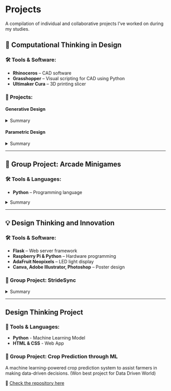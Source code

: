 # Projects  
A compilation of individual and collaborative projects I’ve worked on during my studies.

## **📐 Computational Thinking in Design**

### 🛠️ Tools & Software:
- **Rhinoceros** – CAD software  
- **Grasshopper** – Visual scripting for CAD using Python  
- **Ultimaker Cura** – 3D printing slicer  

### 📝 Projects:

#### **Generative Design**
<details>
  <summary>Summary</summary>
  <br>
  A project combining geometric shapes and extrusions, controlled by various input variables to modify length and shape.  
  
  - **Color Mapping**: The colors were determined based on the extrusion angles, ranging from 0 to 360 degrees.  
  - **Animation**: Using sine and cosine functions plotted against time, I generated an oscillating motion within Rhinoceros, creating a dynamic and flowing animation.

   <img src="https://dl.dropboxusercontent.com/scl/fi/d82qvlf3fipkbgfyvx3bl/Variation-with-animation-2.gif?rlkey=xty63hcx2k0abrshmvmj5ihlv&st=ny09ty26" width="400">
   <img src="https://dl.dropboxusercontent.com/scl/fi/wzahng3plok5s5lroxr77/3D-printed-of-the-design.jpg?rlkey=cmlykcqeghghxk40c25zuqtr5&st=lwdix7aa" width ="400">


  </blockquote>
</details>



#### **Parametric Design**
<details>
  <summary>Summary</summary>
  <br>
  A Fibonacci sequence-inspired design that integrates mathematical principles with artistic aesthetics.  

  - **Fibonacci Sequence**: The increasing square sizes and spirals mirror the Fibonacci sequence's proportions.  
  - **Sine Function**: Rippling effects were achieved using sine functions, simulating the expanding, concentric nature of a ripple, visually echoing the sequence.
    
    <img src="https://dl.dropboxusercontent.com/scl/fi/00zck2qamlq9wvsyfduw8/Animation-using-grasshopper.gif?rlkey=fzbyuc17t5ujiqyuzd40gb0ee&st=8ksvdlk5" width="400">


</details>

---

## **👥 Group Project: Arcade Minigames**

### 🛠️ Tools & Languages:
- **Python** – Programming language  

<details>
  <summary>Summary</summary>
  <br>
  This project was developed collaboratively with my classmates as part of a group assignment. We created a collection of six text-based minigames, accessible through a main menu (no GUI). Each game showcases different programming challenges, combining fun gameplay with coding principles.

  

https://github.com/user-attachments/assets/2004e9ce-b830-4ae4-a974-9e5b1d5023a5



</details>

---

## **💡 Design Thinking and Innovation**

### 🛠️ Tools & Software:
- **Flask** – Web server framework  
- **Raspberry Pi & Python** – Hardware programming  
- **AdaFruit Neopixels** – LED light display  
- **Canva, Adobe Illustrator, Photoshop** – Poster design  

### 👥 Group Project: **StrideSync**
<details>
  <summary>Summary</summary>
  <br>
  
  __StrideSync__ is a wearable device designed to help paired runners maintain the same pace, even when physically apart. It was developed collaboratively with my classmates.  

  - **Functionality**: Two users wear visors that compare their running speeds using GPS data. The visors communicate via a web server hosted on Raspberry Pi devices, displaying dynamic lights to signal whether the users should speed up or slow down. This keeps the runners synchronized without needing to stay close to each other.  
  - **Design Process**: We integrated software, hardware, and design tools to create both the functionality and the accompanying poster for the project.

  <img src="https://dl.dropboxusercontent.com/scl/fi/n5ltrgp63v1hwxjfgo4y0/dti.jpg?rlkey=wtsmp915oe4vrg1xjkafaesxo&st=6trvleyo" width="400">
  <img src="https://dl.dropboxusercontent.com/scl/fi/pde97y5jovx35yvn07ev1/dti1.jpg?rlkey=4j1y59h5nkeluf5rruquzjdfd&st=ltepg7np" width="400">
  <br>
**Click Image below for Promotional Video**
<br>
<a href="https://www.dropbox.com/scl/fi/lalh938as9zp33q1t6zic/StrideSync-V3.mp4?rlkey=i9ltgu3khf5knkfz54y7parjt&st=ji2u6n54&dl=0">
  <img src="https://dl.dropboxusercontent.com/scl/fi/1xmxzz0dmv8b54l7owodv/Screenshot-2025-02-28-at-11.28.08-PM.png?rlkey=1gff1nk5xqahy7m2l2y10p0z5&st=n4lho0qw" alt="Click for Video" width="200"/>
</a>


</details>

---

## **Design Thinking Project**  

### 🚀 Tools & Languages:  
- **Python** - Machine Learning Model  
- **HTML & CSS** - Web App  

### 📌 Group Project: **Crop Prediction through ML**  
A machine learning-powered crop prediction system to assist farmers in making data-driven decisions. 
(Won best project for Data Driven World) 

🔗 [Check the repository here](https://github.com/Eddyswj/DTP)  
